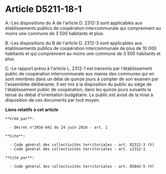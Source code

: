 # Article D5211-18-1

A.-Les dispositions du A de l'article D. 2312-3 sont applicables aux établissements publics de coopération intercommunale qui
comprennent au moins une commune de 3 500 habitants et plus. 

B.-Les dispositions du B de l'article D. 2312-3 sont applicables aux établissements publics de coopération intercommunale de
plus de 10 000 habitants et qui comprennent au moins une commune de 3 500 habitants et plus. 

C.-Le rapport prévu à l'article L. 2312-1 est transmis par l'établissement public de coopération intercommunale aux maires
des communes qui en sont membres dans un délai de quinze jours à compter de son examen par l'assemblée délibérante. Il est
mis à la disposition du public au siège de l'établissement public de coopération, dans les quinze jours suivants la tenue du
débat d'orientation budgétaire. Le public est avisé de la mise à disposition de ces documents par tout moyen.

**Liens relatifs à cet article**

	**Créé par**:

	  - Décret n°2016-841 du 24 juin 2016 - art. 1

	**Cite**:

	  - Code général des collectivités territoriales - art. D2312-3 (V)
	  - Code général des collectivités territoriales - art. L2312-1

	**Cité par**:

	  - Code général des collectivités territoriales - art. D5842-5 (V)
